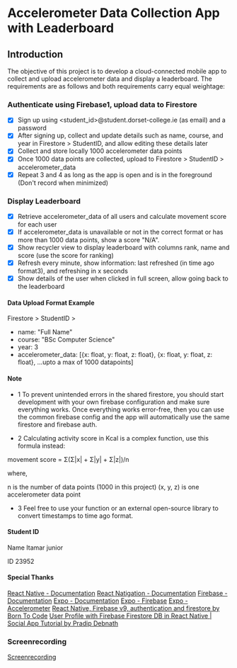 # Accelerometer Data Collection App with Leaderboard

## Introduction

The objective of this project is to develop a cloud-connected mobile app to collect and upload accelerometer data and display a leaderboard. The requirements are as follows and both requirements carry equal weightage:

### Authenticate using Firebase1, upload data to Firestore

- [x] Sign up using <student_id>@student.dorset-college.ie (as email) and a password
- [x] After signing up, collect and update details such as name, course, and year in Firestore > StudentID, and allow editing these details later
- [x] Collect and store locally 1000 accelerometer data points
- [x] Once 1000 data points are collected, upload to Firestore > StudentID > accelerometer_data
- [x] Repeat 3 and 4 as long as the app is open and is in the foreground (Don't record when minimized)

### Display Leaderboard

- [x] Retrieve accelerometer_data of all users and calculate movement score for each user
- [x] If accelerometer_data is unavailable or not in the correct format or has more than 1000 data points, show a score "N/A".
- [x] Show recycler view to display leaderboard with columns rank, name and score (use the score for ranking)
- [x] Refresh every minute, show information: last refreshed (in time ago format3), and refreshing in x seconds
- [x] Show details of the user when clicked in full screen, allow going back to the leaderboard

#### Data Upload Format Example

Firestore > StudentID >

- name: "Full Name"
- course: "BSc Computer Science"
- year: 3
- accelerometer_data: [{x: float, y: float, z: float}, {x: float, y: float, z: float}, ...upto a max of 1000 datapoints]

#### Note

- 1 To prevent unintended errors in the shared firestore, you should start development with your own firebase configuration and make sure everything works. Once everything works error-free, then you can use the common firebase config and the app will automatically use the same firestore and firebase auth.

- 2 Calculating activity score in Kcal is a complex function, use this formula instead:

movement score = Σ(Σ|x| + Σ|y| + Σ|z|)/n

where,

n is the number of data points (1000 in this project)
(x, y, z) is one accelerometer data point

- 3 Feel free to use your function or an external open-source library to convert timestamps to time ago format.

#### Student ID

Name Itamar junior

ID 23952

#### Special Thanks

[React Native - Documentation](https://reactnative.dev/)
[React Natigation - Documentation](https://reactnavigation.org/)
[Firebase - Documentation](https://firebase.google.com/)
[Expo - Documentation](https://docs.expo.io/)
[Expo - Firebase](https://docs.expo.io/versions/latest/sdk/firebase/)
[Expo - Accelerometer](https://docs.expo.io/versions/latest/sdk/accelerometer/)
[React Native, Firebase v9, authentication and firestore by Born To Code](https://www.youtube.com/watch?v=20TSEoJkg5k&t=1564s)
[User Profile with Firebase Firestore DB in React Native | Social App Tutorial by Pradip Debnath](https://www.youtube.com/watch?v=aFtYsghw-1k&t=1155s)

### Screenrecording

[Screenrecording](x)

